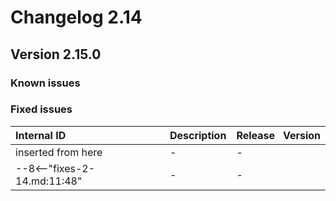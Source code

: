 # Changelog 2.14

## Version 2.15.0

### Known issues

### Fixed issues

| Internal ID | Description | Release&nbsp;&nbsp;&nbsp;Version |
| :---------- | :---------- | :------------------------------- |
| inserted from here | - | - |
|--8<--"fixes-2-14.md:11:48"| - | - |
